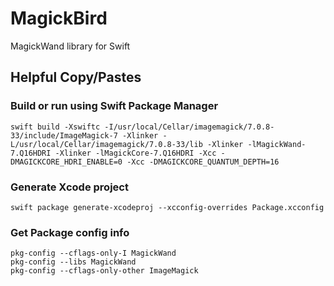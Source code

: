 # MagickBird

MagickWand library for Swift


## Helpful Copy/Pastes

### Build or run using Swift Package Manager

    swift build -Xswiftc -I/usr/local/Cellar/imagemagick/7.0.8-33/include/ImageMagick-7 -Xlinker -L/usr/local/Cellar/imagemagick/7.0.8-33/lib -Xlinker -lMagickWand-7.Q16HDRI -Xlinker -lMagickCore-7.Q16HDRI -Xcc -DMAGICKCORE_HDRI_ENABLE=0 -Xcc -DMAGICKCORE_QUANTUM_DEPTH=16

### Generate Xcode project

    swift package generate-xcodeproj --xcconfig-overrides Package.xcconfig

### Get Package config info

    pkg-config --cflags-only-I MagickWand
    pkg-config --libs MagickWand
    pkg-config --cflags-only-other ImageMagick
